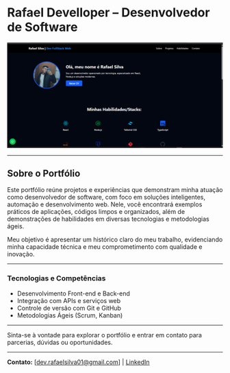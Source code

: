 # Rafael Develloper – Desenvolvedor de Software

![Logo do IA Help](https://github.com/rafaeldevelloper/Portfolio-Dev-Rafael-Silva/blob/main/frontend/src/components/imgs/ImagemDoPortfolio.png)

---

## Sobre o Portfólio

Este portfólio reúne projetos e experiências que demonstram minha atuação como desenvolvedor de software, com foco em soluções inteligentes, automação e desenvolvimento web. Nele, você encontrará exemplos práticos de aplicações, códigos limpos e organizados, além de demonstrações de habilidades em diversas tecnologias e metodologias ágeis.

Meu objetivo é apresentar um histórico claro do meu trabalho, evidenciando minha capacidade técnica e meu comprometimento com qualidade e inovação.

---

### Tecnologias e Competências

- Desenvolvimento Front-end e Back-end  
- Integração com APIs e serviços web   
- Controle de versão com Git e GitHub  
- Metodologias Ágeis (Scrum, Kanban)  

---

Sinta-se à vontade para explorar o portfólio e entrar em contato para parcerias, dúvidas ou oportunidades.

---

**Contato:** [dev.rafaelsilva01@gmail.com] | [LinkedIn](https://www.linkedin.com/in/dev-rafaelsilva/)

